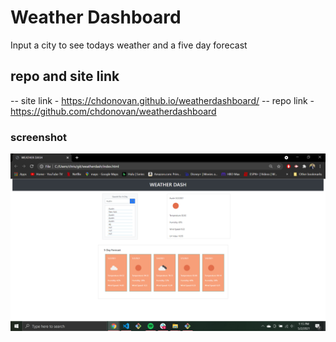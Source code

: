 # Weather Dashboard

Input a city to see todays weather and a five day forecast

## repo and site link
-- site link - https://chdonovan.github.io/weatherdashboard/
-- repo link - https://github.com/chdonovan/weatherdashboard

### screenshot
![](assets/images/screenshot.png)
